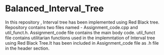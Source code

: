 # Balanced_Interval_Tree
In this repository , Interval tree has been implemented using Red Black tree.
Repository contains two files named - Assignment_code.cpp and util_funct.h.
Assignment_code file contains the main body code.
util_funct file contains utilitarian functions used in the implemntation of Interval tree using Red Black Tree.It has been included in Assignment_code file as .h file in the header section.
